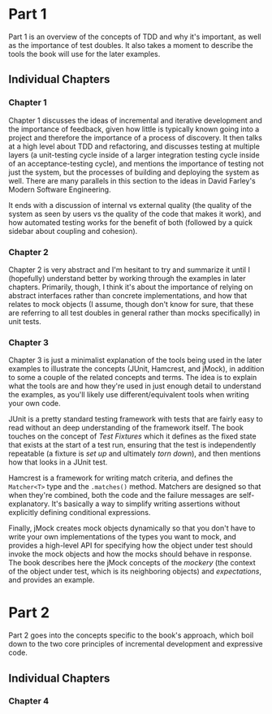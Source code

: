 # Part 1

Part 1 is an overview of the concepts of TDD and why it's important, as well as the importance of test doubles. It also takes a moment to describe the tools the book will use for the later examples.

## Individual Chapters

### Chapter 1

Chapter 1 discusses the ideas of incremental and iterative development and the importance of feedback, given how little is typically known going into a project and therefore the importance of a process of discovery. It then talks at a high level about TDD and refactoring, and discusses testing at multiple layers (a unit-testing cycle inside of a larger integration testing cycle inside of an acceptance-testing cycle), and mentions the importance of testing not just the system, but the processes of building and deploying the system as well. There are many parallels in this section to the ideas in David Farley's Modern Software Engineering.

It ends with a discussion of internal vs external quality (the quality of the system as seen by users vs the quality of the code that makes it work), and how automated testing works for the benefit of both (followed by a quick sidebar about coupling and cohesion).

### Chapter 2

Chapter 2 is very abstract and I'm hesitant to try and summarize it until I (hopefully) understand better by working through the examples in later chapters. Primarily, though, I think it's about the importance of relying on abstract interfaces rather than concrete implementations, and how that relates to mock objects (I assume, though don't know for sure, that these are referring to all test doubles in general rather than mocks specifically) in unit tests.

### Chapter 3

Chapter 3 is just a minimalist explanation of the tools being used in the later examples to illustrate the concepts (JUnit, Hamcrest, and jMock), in addition to some a couple of the related concepts and terms. The idea is to explain what the tools are and how they're used in just enough detail to understand the examples, as you'll likely use different/equivalent tools when writing your own code.

JUnit is a pretty standard testing framework with tests that are fairly easy to read without an deep understanding of the framework itself. The book touches on the concept of _Test Fixtures_ which it defines as the fixed state that exists at the start of a test run, ensuring that the test is independently repeatable (a fixture is _set up_ and ultimately _torn down_), and then mentions how that looks in a JUnit test.

Hamcrest is a framework for writing match criteria, and defines the `Matcher<T>` type and the `.matches()` method. Matchers are designed so that when they're combined, both the code and the failure messages are self-explanatory. It's basically a way to simplify writing assertions without explicitly defining conditional expressions.

Finally, jMock creates mock objects dynamically so that you don't have to write your own implementations of the types you want to mock, and provides a high-level API for specifying how the object under test should invoke the mock objects and how the mocks should behave in response. The book describes here the jMock concepts of the _mockery_ (the context of the object under test, which is its neighboring objects) and _expectations_, and provides an example.

# Part 2

Part 2 goes into the concepts specific to the book's approach, which boil down to the two core principles of incremental development and expressive code.

## Individual Chapters

### Chapter 4